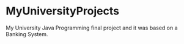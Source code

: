# MyUniversityProjects
 

My University Java Programming final project and it was based on a Banking System.
